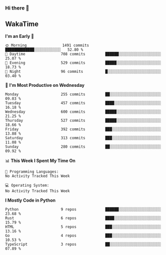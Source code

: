 ### Hi there 👋


## WakaTime
<!--START_SECTION:waka-->
**I'm an Early 🐤** 

```text
🌞 Morning                1491 commits        █████████████░░░░░░░░░░░░   52.80 % 
🌆 Daytime                708 commits         ██████░░░░░░░░░░░░░░░░░░░   25.07 % 
🌃 Evening                529 commits         █████░░░░░░░░░░░░░░░░░░░░   18.73 % 
🌙 Night                  96 commits          █░░░░░░░░░░░░░░░░░░░░░░░░   03.40 % 
```
📅 **I'm Most Productive on Wednesday** 

```text
Monday                   255 commits         ██░░░░░░░░░░░░░░░░░░░░░░░   09.03 % 
Tuesday                  457 commits         ████░░░░░░░░░░░░░░░░░░░░░   16.18 % 
Wednesday                600 commits         █████░░░░░░░░░░░░░░░░░░░░   21.25 % 
Thursday                 527 commits         █████░░░░░░░░░░░░░░░░░░░░   18.66 % 
Friday                   392 commits         ███░░░░░░░░░░░░░░░░░░░░░░   13.88 % 
Saturday                 313 commits         ███░░░░░░░░░░░░░░░░░░░░░░   11.08 % 
Sunday                   280 commits         ██░░░░░░░░░░░░░░░░░░░░░░░   09.92 % 
```


📊 **This Week I Spent My Time On** 

```text
💬 Programming Languages: 
No Activity Tracked This Week

💻 Operating System: 
No Activity Tracked This Week
```

**I Mostly Code in Python** 

```text
Python                   9 repos             ██████░░░░░░░░░░░░░░░░░░░   23.68 % 
Rust                     6 repos             ████░░░░░░░░░░░░░░░░░░░░░   15.79 % 
HTML                     5 repos             ███░░░░░░░░░░░░░░░░░░░░░░   13.16 % 
Go                       4 repos             ███░░░░░░░░░░░░░░░░░░░░░░   10.53 % 
TypeScript               3 repos             ██░░░░░░░░░░░░░░░░░░░░░░░   07.89 % 
```




<!--END_SECTION:waka-->

